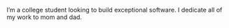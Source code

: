 I’m a college student looking to build exceptional software.
I dedicate all of my work to mom and dad.
<!---
jdra000/jdra000 is a ✨ special ✨ repository because its `README.md` (this file) appears on your GitHub profile.
You can click the Preview link to take a look at your changes.
--->

